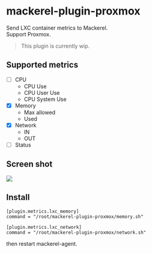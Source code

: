 mackerel-plugin-proxmox
=======================

Send LXC container metrics to Mackerel.  
Support Proxmox.

> This plugin is currently wip.

Supported metrics
-----------------

- [ ] CPU
  - CPU Use
  - CPU User Use
  - CPU System Use
- [x] Memory
  - Max allowed
  - Used
- [x] Network
  - IN
  - OUT
- [ ] Status

Screen shot
------------

![](https://files-uploader.xzy.pw/upload/20190310212747_4976434c48.png)

Install
-------

```
[plugin.metrics.lxc_memory]
command = "/root/mackerel-plugin-proxmox/memory.sh"

[plugin.metrics.lxc_network]
command = "/root/mackerel-plugin-proxmox/network.sh"
```

then restart mackerel-agent.
